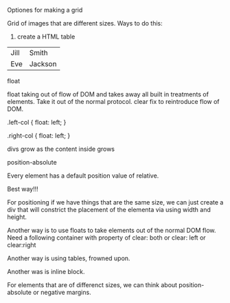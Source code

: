 Optiones for making a grid

Grid of images that are different sizes. Ways to do this:

1) create a HTML table


<!-- using a table to organize stuff -->
<table>
  <tr>
    <td>Jill</td>
    <td>Smith</td> 
  </tr>
  <tr>
    <td>Eve</td>
    <td>Jackson</td> 
  </tr>
</table>

  <!-- using a table to organize stuff -->
<!--   <table>
    <tr>
      <td><img src="images/1.jpg" id = "boat"></td>
      <td><img src="images/4.jpg" id = "wheel"></td> 
    </tr>
    <tr>
      <td><img src="images/2.jpg" id = "wave"></td>
      <td><img src="images/3.jpg" id = "car"></td> 
    </tr>
  </table>
 -->


 float 

 float taking out of flow of DOM and takes away all built in treatments of elements. Take it out of the normal protocol. clear fix to reintroduce flow of DOM. 

 .left-col {
   float: left;
 }

 .right-col {
   float: left;
 }

 divs grow as the content inside grows


 <!-- using float to wrap elements around each other -->

 <!--  <div>
      <img src="images/1.jpg" id = "boat" class="left-col">
      <img src="images/2.jpg" id = "wave">
      <div class="clear">
        <img src="images/4.jpg" id = "wheel" class="left-col">
        <img src="images/3.jpg" id = "car">
      </div>  
  </div> -->



position-absolute

Every element has a default position value of relative.

Best way!!!

For positioning if we have things that are the same size, we can just create a div that will constrict the placement of the elementa via using width and height.

Another way is to use floats to take elements out of the normal DOM flow. Need a following container with property of clear: both or clear: left or clear:right

Another way is using tables, frowned upon.

Another was is inline block.

For elements that are of differenct sizes, we can think about position-absolute or negative margins.



